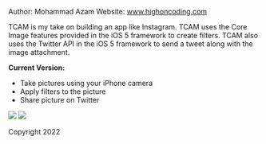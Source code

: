 Author: Mohammad Azam
Website: www.highoncoding.com

TCAM is my take on building an app like Instagram. TCAM uses the Core Image features provided in the iOS 5 framework to create filters. TCAM also uses the Twitter API in the iOS 5 framework to send a tweet along with the image attachment.

<b>Current Version: </b> 

- Take pictures using your iPhone camera
- Apply filters to the picture 
- Share picture on Twitter

<img src="http://www.highoncoding.com/articleimages/tcam1.png">

<img src="http://www.highoncoding.com/articleimages/tcam2.png">

Copyright 2022
